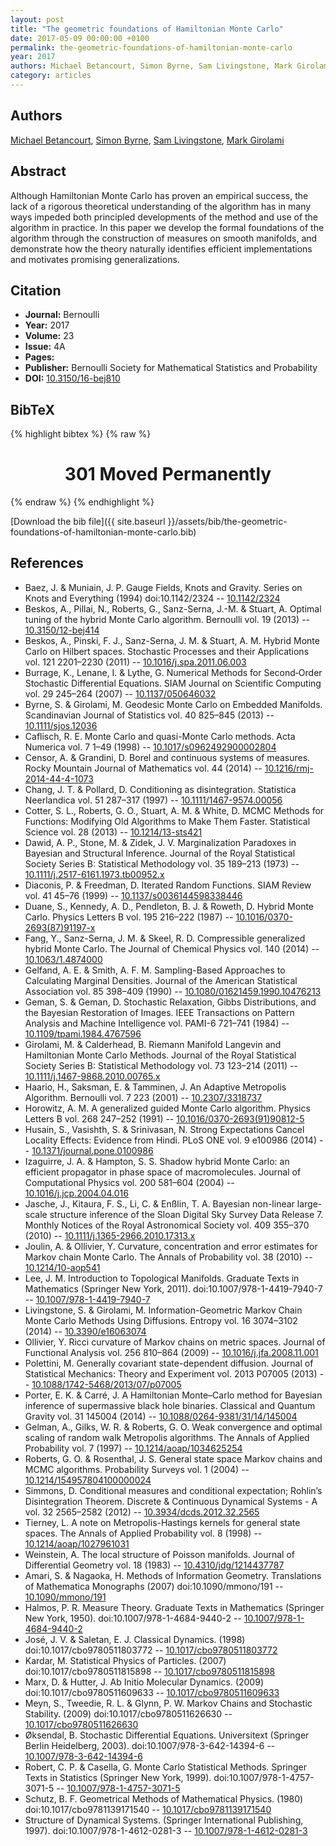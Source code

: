 ```yaml
---
layout: post
title: "The geometric foundations of Hamiltonian Monte Carlo"
date: 2017-05-09 00:00:00 +0100
permalink: the-geometric-foundations-of-hamiltonian-monte-carlo
year: 2017
authors: Michael Betancourt, Simon Byrne, Sam Livingstone, Mark Girolami
category: articles
---
```

 
## Authors
[Michael Betancourt](authors/michael-betancourt), [Simon Byrne](authors/simon-byrne), [Sam Livingstone](authors/sam-livingstone), [Mark Girolami](authors/mark-girolami)
 
## Abstract
Although Hamiltonian Monte Carlo has proven an empirical success, the lack of a rigorous theoretical understanding of the algorithm has in many ways impeded both principled developments of the method and use of the algorithm in practice. In this paper we develop the formal foundations of the algorithm through the construction of measures on smooth manifolds, and demonstrate how the theory naturally identifies efficient implementations and motivates promising generalizations.
 
## Citation
- **Journal:** Bernoulli
- **Year:** 2017
- **Volume:** 23
- **Issue:** 4A
- **Pages:** 
- **Publisher:** Bernoulli Society for Mathematical Statistics and Probability
- **DOI:** [10.3150/16-bej810](https://doi.org/10.3150/16-bej810)
 
## BibTeX
{% highlight bibtex %}
{% raw %}
<html>
<head><title>301 Moved Permanently</title></head>
<body>
<center><h1>301 Moved Permanently</h1></center>
</body>
</html>
{% endraw %}
{% endhighlight %}
 
[Download the bib file]({{ site.baseurl }}/assets/bib/the-geometric-foundations-of-hamiltonian-monte-carlo.bib)
 
## References
- Baez, J. & Muniain, J. P. Gauge Fields, Knots and Gravity. Series on Knots and Everything (1994) doi:10.1142/2324 -- [10.1142/2324](https://doi.org/10.1142/2324)
- Beskos, A., Pillai, N., Roberts, G., Sanz-Serna, J.-M. & Stuart, A. Optimal tuning of the hybrid Monte Carlo algorithm. Bernoulli vol. 19 (2013) -- [10.3150/12-bej414](https://doi.org/10.3150/12-bej414)
- Beskos, A., Pinski, F. J., Sanz-Serna, J. M. & Stuart, A. M. Hybrid Monte Carlo on Hilbert spaces. Stochastic Processes and their Applications vol. 121 2201–2230 (2011) -- [10.1016/j.spa.2011.06.003](https://doi.org/10.1016/j.spa.2011.06.003)
- Burrage, K., Lenane, I. & Lythe, G. Numerical Methods for Second‐Order Stochastic Differential Equations. SIAM Journal on Scientific Computing vol. 29 245–264 (2007) -- [10.1137/050646032](https://doi.org/10.1137/050646032)
- Byrne, S. & Girolami, M. Geodesic Monte Carlo on Embedded Manifolds. Scandinavian Journal of Statistics vol. 40 825–845 (2013) -- [10.1111/sjos.12036](https://doi.org/10.1111/sjos.12036)
- Caflisch, R. E. Monte Carlo and quasi-Monte Carlo methods. Acta Numerica vol. 7 1–49 (1998) -- [10.1017/s0962492900002804](https://doi.org/10.1017/s0962492900002804)
- Censor, A. & Grandini, D. Borel and continuous systems of measures. Rocky Mountain Journal of Mathematics vol. 44 (2014) -- [10.1216/rmj-2014-44-4-1073](https://doi.org/10.1216/rmj-2014-44-4-1073)
- Chang, J. T. & Pollard, D. Conditioning as disintegration. Statistica Neerlandica vol. 51 287–317 (1997) -- [10.1111/1467-9574.00056](https://doi.org/10.1111/1467-9574.00056)
- Cotter, S. L., Roberts, G. O., Stuart, A. M. & White, D. MCMC Methods for Functions: Modifying Old Algorithms to Make Them Faster. Statistical Science vol. 28 (2013) -- [10.1214/13-sts421](https://doi.org/10.1214/13-sts421)
- Dawid, A. P., Stone, M. & Zidek, J. V. Marginalization Paradoxes in Bayesian and Structural Inference. Journal of the Royal Statistical Society Series B: Statistical Methodology vol. 35 189–213 (1973) -- [10.1111/j.2517-6161.1973.tb00952.x](https://doi.org/10.1111/j.2517-6161.1973.tb00952.x)
- Diaconis, P. & Freedman, D. Iterated Random Functions. SIAM Review vol. 41 45–76 (1999) -- [10.1137/s0036144598338446](https://doi.org/10.1137/s0036144598338446)
- Duane, S., Kennedy, A. D., Pendleton, B. J. & Roweth, D. Hybrid Monte Carlo. Physics Letters B vol. 195 216–222 (1987) -- [10.1016/0370-2693(87)91197-x](https://doi.org/10.1016/0370-2693(87)91197-x)
- Fang, Y., Sanz-Serna, J. M. & Skeel, R. D. Compressible generalized hybrid Monte Carlo. The Journal of Chemical Physics vol. 140 (2014) -- [10.1063/1.4874000](https://doi.org/10.1063/1.4874000)
- Gelfand, A. E. & Smith, A. F. M. Sampling-Based Approaches to Calculating Marginal Densities. Journal of the American Statistical Association vol. 85 398–409 (1990) -- [10.1080/01621459.1990.10476213](https://doi.org/10.1080/01621459.1990.10476213)
- Geman, S. & Geman, D. Stochastic Relaxation, Gibbs Distributions, and the Bayesian Restoration of Images. IEEE Transactions on Pattern Analysis and Machine Intelligence vol. PAMI-6 721–741 (1984) -- [10.1109/tpami.1984.4767596](https://doi.org/10.1109/tpami.1984.4767596)
- Girolami, M. & Calderhead, B. Riemann Manifold Langevin and Hamiltonian Monte Carlo Methods. Journal of the Royal Statistical Society Series B: Statistical Methodology vol. 73 123–214 (2011) -- [10.1111/j.1467-9868.2010.00765.x](https://doi.org/10.1111/j.1467-9868.2010.00765.x)
- Haario, H., Saksman, E. & Tamminen, J. An Adaptive Metropolis Algorithm. Bernoulli vol. 7 223 (2001) -- [10.2307/3318737](https://doi.org/10.2307/3318737)
- Horowitz, A. M. A generalized guided Monte Carlo algorithm. Physics Letters B vol. 268 247–252 (1991) -- [10.1016/0370-2693(91)90812-5](https://doi.org/10.1016/0370-2693(91)90812-5)
- Husain, S., Vasishth, S. & Srinivasan, N. Strong Expectations Cancel Locality Effects: Evidence from Hindi. PLoS ONE vol. 9 e100986 (2014) -- [10.1371/journal.pone.0100986](https://doi.org/10.1371/journal.pone.0100986)
- Izaguirre, J. A. & Hampton, S. S. Shadow hybrid Monte Carlo: an efficient propagator in phase space of macromolecules. Journal of Computational Physics vol. 200 581–604 (2004) -- [10.1016/j.jcp.2004.04.016](https://doi.org/10.1016/j.jcp.2004.04.016)
- Jasche, J., Kitaura, F. S., Li, C. & Enßlin, T. A. Bayesian non-linear large-scale structure inference of the Sloan Digital Sky Survey Data Release 7. Monthly Notices of the Royal Astronomical Society vol. 409 355–370 (2010) -- [10.1111/j.1365-2966.2010.17313.x](https://doi.org/10.1111/j.1365-2966.2010.17313.x)
- Joulin, A. & Ollivier, Y. Curvature, concentration and error estimates for Markov chain Monte Carlo. The Annals of Probability vol. 38 (2010) -- [10.1214/10-aop541](https://doi.org/10.1214/10-aop541)
- Lee, J. M. Introduction to Topological Manifolds. Graduate Texts in Mathematics (Springer New York, 2011). doi:10.1007/978-1-4419-7940-7 -- [10.1007/978-1-4419-7940-7](https://doi.org/10.1007/978-1-4419-7940-7)
- Livingstone, S. & Girolami, M. Information-Geometric Markov Chain Monte Carlo Methods Using Diffusions. Entropy vol. 16 3074–3102 (2014) -- [10.3390/e16063074](https://doi.org/10.3390/e16063074)
- Ollivier, Y. Ricci curvature of Markov chains on metric spaces. Journal of Functional Analysis vol. 256 810–864 (2009) -- [10.1016/j.jfa.2008.11.001](https://doi.org/10.1016/j.jfa.2008.11.001)
- Polettini, M. Generally covariant state-dependent diffusion. Journal of Statistical Mechanics: Theory and Experiment vol. 2013 P07005 (2013) -- [10.1088/1742-5468/2013/07/p07005](https://doi.org/10.1088/1742-5468/2013/07/p07005)
- Porter, E. K. & Carré, J. A Hamiltonian Monte–Carlo method for Bayesian inference of supermassive black hole binaries. Classical and Quantum Gravity vol. 31 145004 (2014) -- [10.1088/0264-9381/31/14/145004](https://doi.org/10.1088/0264-9381/31/14/145004)
- Gelman, A., Gilks, W. R. & Roberts, G. O. Weak convergence and optimal scaling of random walk Metropolis algorithms. The Annals of Applied Probability vol. 7 (1997) -- [10.1214/aoap/1034625254](https://doi.org/10.1214/aoap/1034625254)
- Roberts, G. O. & Rosenthal, J. S. General state space Markov chains and MCMC algorithms. Probability Surveys vol. 1 (2004) -- [10.1214/154957804100000024](https://doi.org/10.1214/154957804100000024)
- Simmons, D. Conditional measures and conditional expectation; Rohlin’s Disintegration Theorem. Discrete &amp; Continuous Dynamical Systems - A vol. 32 2565–2582 (2012) -- [10.3934/dcds.2012.32.2565](https://doi.org/10.3934/dcds.2012.32.2565)
- Tierney, L. A note on Metropolis-Hastings kernels for general state spaces. The Annals of Applied Probability vol. 8 (1998) -- [10.1214/aoap/1027961031](https://doi.org/10.1214/aoap/1027961031)
- Weinstein, A. The local structure of Poisson manifolds. Journal of Differential Geometry vol. 18 (1983) -- [10.4310/jdg/1214437787](https://doi.org/10.4310/jdg/1214437787)
- Amari, S. & Nagaoka, H. Methods of Information Geometry. Translations of Mathematica                        Monographs (2007) doi:10.1090/mmono/191 -- [10.1090/mmono/191](https://doi.org/10.1090/mmono/191)
- Halmos, P. R. Measure Theory. Graduate Texts in Mathematics (Springer New York, 1950). doi:10.1007/978-1-4684-9440-2 -- [10.1007/978-1-4684-9440-2](https://doi.org/10.1007/978-1-4684-9440-2)
- José, J. V. & Saletan, E. J. Classical Dynamics. (1998) doi:10.1017/cbo9780511803772 -- [10.1017/cbo9780511803772](https://doi.org/10.1017/cbo9780511803772)
- Kardar, M. Statistical Physics of Particles. (2007) doi:10.1017/cbo9780511815898 -- [10.1017/cbo9780511815898](https://doi.org/10.1017/cbo9780511815898)
- Marx, D. & Hutter, J. Ab Initio Molecular Dynamics. (2009) doi:10.1017/cbo9780511609633 -- [10.1017/cbo9780511609633](https://doi.org/10.1017/cbo9780511609633)
- Meyn, S., Tweedie, R. L. & Glynn, P. W. Markov Chains and Stochastic Stability. (2009) doi:10.1017/cbo9780511626630 -- [10.1017/cbo9780511626630](https://doi.org/10.1017/cbo9780511626630)
- Øksendal, B. Stochastic Differential Equations. Universitext (Springer Berlin Heidelberg, 2003). doi:10.1007/978-3-642-14394-6 -- [10.1007/978-3-642-14394-6](https://doi.org/10.1007/978-3-642-14394-6)
- Robert, C. P. & Casella, G. Monte Carlo Statistical Methods. Springer Texts in Statistics (Springer New York, 1999). doi:10.1007/978-1-4757-3071-5 -- [10.1007/978-1-4757-3071-5](https://doi.org/10.1007/978-1-4757-3071-5)
- Schutz, B. F. Geometrical Methods of Mathematical Physics. (1980) doi:10.1017/cbo9781139171540 -- [10.1017/cbo9781139171540](https://doi.org/10.1017/cbo9781139171540)
- Structure of Dynamical Systems. (Springer International Publishing, 1997). doi:10.1007/978-1-4612-0281-3 -- [10.1007/978-1-4612-0281-3](https://doi.org/10.1007/978-1-4612-0281-3)

